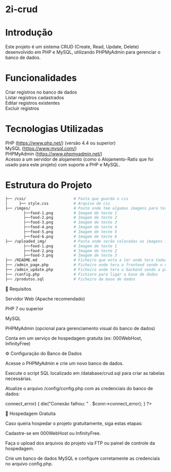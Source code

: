 # 2i-crud

# Introdução  

Este projeto é um sistema CRUD (Create, Read, Update, Delete) desenvolvido em PHP e MySQL, utilizando PHPMyAdmin para gerenciar o banco de dados.  

# Funcionalidades  

Criar registros no banco de dados  
Listar registros cadastrados  
Editar registros existentes  
Excluir registros  

# Tecnologias Utilizadas
PHP (https://www.php.net/) (versão 4.4 ou superior)  
MySQL  (https://www.mysql.com/)  
PHPMyAdmin  (https://www.phpmyadmin.net/)  
Acesso a um servidor de alojamento (como o Alojamento-Ratis que foi usado para este projeto) com suporte a PHP e MySQL.
# Estrutura do Projeto  

```bash
├── /css/                     # Pasta que guarda o css  
│     ├── style.css           # Arquivo de css  
├── /imges/                   # Paste onde tem algumas imagens para teste
        ├──food-1.png         # Imagem de teste 1  
        ├──food-2.png         # Imagem de teste 2  
        ├──food-3.png         # Imagem de teste 3  
        ├──food-4.png         # Imagem de teste 4  
        ├──food-5.png         # Imagem de teste 5  
        ├──food-6.png         # Imagem de teste 6
├── /uploaded_img/            # Pasta onde serão colocadas as imagens inseridas na base de dados pelo utilizador  
        ├──food-1.png         # Imagem de teste 1  
        ├──food-2.png         # Imagem de teste 2  
        ├──food-3.png         # Imagem de teste 3
├── /README.md                # Ficheiro que esta a ler onde tera todas as informações sobre o projeto e como pode implementar você mesmo  
├── /admin_page.php           # Ficheiro onde tera o frontend sendo o que se ve do site
├── /admin_update.php         # Ficheiro onde tera o backend sendo a parte funcional como funções
├── /config.php               # Fichiero para ligar a base de dados
├── /produtos.sql             # Ficheiro da base de dados
```
🎯 Requisitos

Servidor Web (Apache recomendado)

PHP 7 ou superior

MySQL

PHPMyAdmin (opcional para gerenciamento visual do banco de dados)

Conta em um serviço de hospedagem gratuita (ex: 000WebHost, InfinityFree)

⚙️ Configuração do Banco de Dados

Acesse o PHPMyAdmin e crie um novo banco de dados.

Execute o script SQL localizado em /database/crud.sql para criar as tabelas necessárias.

Atualize o arquivo /config/config.php com as credenciais do banco de dados:

<?php
$host = 'localhost';
$user = 'seu_usuario';
$pass = 'sua_senha';
$dbname = 'seu_banco_de_dados';
$conn = new mysqli($host, $user, $pass, $dbname);
if ($conn->connect_error) {
    die("Conexão falhou: " . $conn->connect_error);
}
?>

🚀 Hospedagem Gratuita

Caso queira hospedar o projeto gratuitamente, siga estas etapas:

Cadastre-se em 000WebHost ou InfinityFree.

Faça o upload dos arquivos do projeto via FTP ou painel de controle da hospedagem.

Crie um banco de dados MySQL e configure corretamente as credenciais no arquivo config.php.
